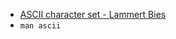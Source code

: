 - [ASCII character set - Lammert Bies](https://web.archive.org/web/20200814221340/https://www.lammertbies.nl/comm/info/ascii-characters)
- `man ascii`
